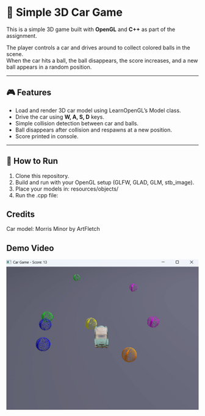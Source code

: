 # 🚗 Simple 3D Car Game

This is a simple 3D game built with **OpenGL** and **C++** as part of the assignment.

The player controls a car and drives around to collect colored balls in the scene.  
When the car hits a ball, the ball disappears, the score increases, and a new ball appears in a random position.

---

## 🎮 Features
- Load and render 3D car model using LearnOpenGL’s Model class.  
- Drive the car using **W, A, S, D** keys.  
- Simple collision detection between car and balls.  
- Ball disappears after collision and respawns at a new position.  
- Score printed in console.

---

## 🧩 How to Run
1. Clone this repository.
2. Build and run with your OpenGL setup (GLFW, GLAD, GLM, stb_image).  
3. Place your models in: resources/objects/
4. Run the .cpp file:

## Credits
Car model: Morris Minor by ArtFletch


## Demo Video
[![Watch the video](https://raw.githubusercontent.com/PiyawatArt/loading_model_assignment/main/thumbnail.png)](https://raw.githubusercontent.com/PiyawatArt/loading_model_assignment/main/demo_video.mp4)




